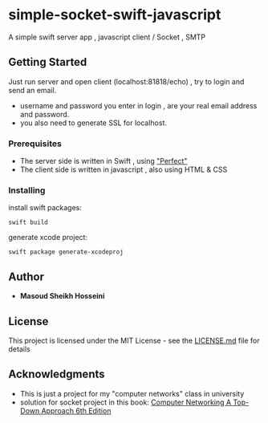 # simple-socket-swift-javascript
A simple swift server app , javascript client / Socket , SMTP

## Getting Started

Just run server and open client (localhost:81818/echo) , try to login and send an email.
* username and password you enter in login , are your real email address and password.
* you also need to generate SSL for localhost.
### Prerequisites

* The server side is written in Swift , using ["Perfect"](https://perfect.org/)
* The client side is written in javascript , also using HTML & CSS

### Installing

install swift packages:
```
swift build
```
generate xcode project:
```
swift package generate-xcodeproj
```


## Author

* **Masoud Sheikh Hosseini**


## License

This project is licensed under the MIT License - see the [LICENSE.md](LICENSE.md) file for details

## Acknowledgments

* This is just a project for my "computer networks" class in university 
* solution for socket project in this book: [Computer Networking A Top-Down Approach 6th Edition](https://www.google.com/url?sa=t&rct=j&q=&esrc=s&source=web&cd=1&cad=rja&uact=8&ved=0ahUKEwiI8beo8LHbAhVIK1AKHRzPAl0QFggmMAA&url=http%3A%2F%2Fwww.bau.edu.jo%2FUserPortal%2FUserProfile%2FPostsAttach%2F10617_1870_1.pdf&usg=AOvVaw0JeKNlLOOCIw-FgNMGUcyP)
